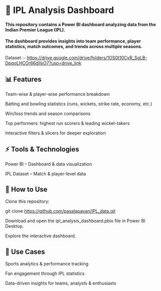 # 🏏 IPL Analysis Dashboard

#### This repository contains a Power BI dashboard analyzing data from the Indian Premier League (IPL). 
#### The dashboard provides insights into team performance, player statistics, match outcomes, and trends across multiple seasons. 
Dataset :- https://drive.google.com/drive/folders/1OS0t10CvR_SgLB-DpqoLHCOr66dIIxO7?usp=drive_link

## 📊 Features

Team-wise & player-wise performance breakdown

Batting and bowling statistics (runs, wickets, strike rate, economy, etc.)

Win/loss trends and season comparisons

Top performers: highest run scorers & leading wicket-takers

Interactive filters & slicers for deeper exploration

## ⚡ Tools & Technologies

Power BI – Dashboard & data visualization

IPL Dataset – Match & player-level data

## 🚀 How to Use

Clone this repository:

git clone https://github.com/pasalapavan/IPL_data.git


Download and open the ipl_analysis_dashboard.pbix file in Power BI Desktop.

Explore the interactive dashboard.

## 🎯 Use Cases

Sports analytics & performance tracking

Fan engagement through IPL statistics

Data-driven insights for teams, analysts & enthusiasts
